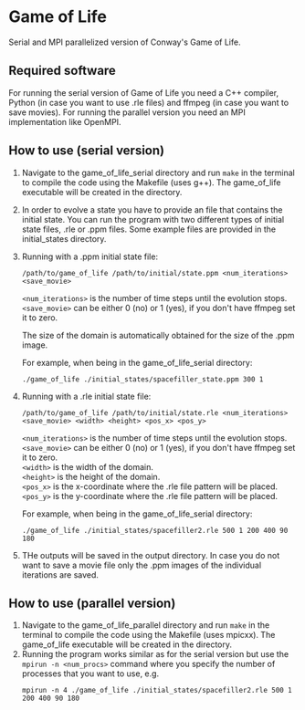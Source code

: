 # Game of Life
Serial and MPI parallelized version of Conway's Game of Life.

## Required software
For running the serial version of Game of Life you need a C++ compiler, Python (in case you want to use .rle files) and ffmpeg (in case you want to save movies). For running the parallel version you need an MPI implementation like OpenMPI.

## How to use (serial version)
1. Navigate to the game_of_life_serial directory and run ```make``` in the terminal to compile the code using the Makefile (uses g++). The game_of_life executable will be created in the directory.
2. In order to evolve a state you have to provide an file that contains the initial state. You can run the program with two different types of initial state files, .rle or .ppm files. Some example files are provided in the initial_states directory.
   
3. Running with a .ppm initial state file:
   ```
   /path/to/game_of_life /path/to/initial/state.ppm <num_iterations> <save_movie>
   ```
   ```<num_iterations>``` is the number of time steps until the evolution stops.\
   ```<save_movie>``` can be either 0 (no) or 1 (yes), if you don't have ffmpeg set it to zero.
   
   The size of the domain is automatically obtained for the size of the .ppm image.
   
   For example, when being in the game_of_life_serial directory:
   ```
   ./game_of_life ./initial_states/spacefiller_state.ppm 300 1
   ```
5. Running with a .rle initial state file:
   ```
   /path/to/game_of_life /path/to/initial/state.rle <num_iterations> <save_movie> <width> <height> <pos_x> <pos_y>
   ```
   ```<num_iterations>``` is the number of time steps until the evolution stops.\
   ```<save_movie>``` can be either 0 (no) or 1 (yes), if you don't have ffmpeg set it to zero.\
   ```<width>``` is the width of the domain.\
   ```<height>``` is the height of the domain.\
   ```<pos_x>``` is the x-coordinate where the .rle file pattern will be placed.\
   ```<pos_y>``` is the y-coordinate where the .rle file pattern will be placed.
   
   For example, when being in the game_of_life_serial directory:
   ```
   ./game_of_life ./initial_states/spacefiller2.rle 500 1 200 400 90 180
   ```
6. THe outputs will be saved in the output directory. In case you do not want to save a movie file only the .ppm images of the individual iterations are saved.

## How to use (parallel version)
1. Navigate to the game_of_life_parallel directory and run ```make``` in the terminal to compile the code using the Makefile (uses mpicxx). The game_of_life executable will be created in the directory.
2. Running the program works similar as for the serial version but use the ```mpirun -n <num_procs>``` command where you specify the number of processes that you want to use, e.g.
   ```
   mpirun -n 4 ./game_of_life ./initial_states/spacefiller2.rle 500 1 200 400 90 180
   ```

   
   
